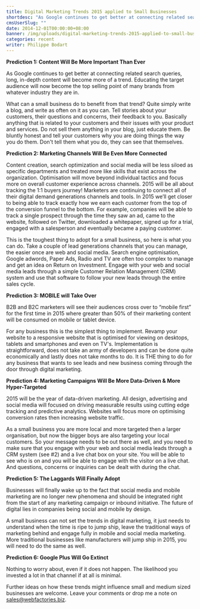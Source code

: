 ```yaml
---
title: Digital Marketing Trends 2015 applied to Small Businesses
shortdesc: "As Google continues to get better at connecting related search queries, long, in-depth content will become more of a trend. Educating the target audience will now become the top selling point of many brands from whatever industry they are in. "
cmsUserSlug: ""
date: 2014-12-01T00:00:00+08:00
banner: /img/uploads/digital-marketing-trends-2015-applied-to-small-businesses.jpg
categories: recent
writer: Philippe Bodart
---
```


**Prediction 1: Content Will Be More Important Than Ever**

As Google continues to get better at connecting related search queries, long, in-depth content will become more of a trend. Educating the target audience will now become the top selling point of many brands from whatever industry they are in. 

What can a small business do to benefit from that trend? Quite simply write a blog, and write as often on it as you can. Tell stories about your customers, their questions and concerns, their feedback to you. Basically anything that is related to your customers and their issues with your product and services. Do not sell them anything in your blog, just educate them. Be bluntly honest and tell your customers why you are doing things the way you do them. Don't tell them what you do, they can see that themselves. 

**Prediction 2: Marketing Channels Will Be Even More Connected**

Content creation, search optimization and social media will be less siloed as specific departments and treated more like skills that exist across the organization. Optimisation will move beyond individual tactics and focus more on overall customer experience across channels. 2015 will be all about tracking the 1:1 buyers journey! Marketers are continuing to connect all of their digital demand generations channels and tools. In 2015 we’ll get closer to being able to track exactly how we earn each customer from the top of the conversion funnel to the bottom. For example, companies will be able to track a single prospect through the time they saw an ad, came to the website, followed on Twitter, downloaded a whitepaper, signed up for a trial, engaged with a salesperson and eventually became a paying customer.

This is the toughest thing to adopt for a small business, so here is what you can do. Take a couple of lead generations channels that you can manage, the easier once are web and social media. Search engine optimisation, Google adwords, Paper Ads, Radio and TV are often too complex to manage and get an idea on Return on Investment. Engage with your web and social media leads through a simple Customer Relation Management (CRM) system and use that software to follow your new leads through the entire sales cycle.

**Prediction 3: MOBILE will Take Over**

B2B and B2C marketers will see their audiences cross over to “mobile first” for the first time in 2015 where greater than 50% of their marketing content will be consumed on mobile or tablet device.

For any business this is the simplest thing to implement. Revamp your website to a responsive website that is optimised for viewing on desktops, tablets and smartphones and even on TV's. Implementation is straightforward, does not take an army of developers and can be done quite economically and lastly does not take months to do. It is THE thing to do for any business that wants to see leads and new business coming through the door through digital marketing.

**Prediction 4: Marketing Campaigns Will Be More Data-Driven &amp; More Hyper-Targeted**

2015 will be the year of data-driven marketing. All design, advertising and social media will focused on driving measurable results using cutting edge tracking and predictive analytics. Websites will focus more on optimising conversion rates then increasing website traffic.

As a small business you are more local and more targeted then a larger organisation, but now the bigger boys are also targeting your local customers. So your message needs to be out there as well, and you need to make sure that you engage with your web and social media leads through a CRM system (see #2) and a live chat box on your site. You will be able to see who is on and you will be able to engage with the visitor on a live chat. And questions, concerns or inquiries can be dealt with during the chat. 

**Prediction 5: The Laggards Will Finally Adopt**

Businesses will finally wake up to the fact that social media and mobile marketing are no longer new phenomena and should be integrated right from the start of any marketing campaign or inbound initiative. The future of digital lies in companies being social and mobile by design.

A small business can not set the trends in digital marketing, it just needs to understand when the time is ripe to jump ship, leave the traditional ways of marketing behind and engage fully in mobile and social media marketing. More traditional businesses like manufacturers will jump ship in 2015, you will need to do the same as well.

**Prediction 6: Google Plus Will Go Extinct**

Nothing to worry about, even if it does not happen. The likelihood you invested a lot in that channel if at all is minimal.

Further ideas on how these trends might influence small and medium sized businesses are welcome. Leave your comments or drop me a note on [sales@webfactories.biz](mailto:sales@webfactories.biz). 

  